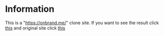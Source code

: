 # Information
 This is a "https://onbrand.me/" clone site. If you want to see the result click [this]() and original site click [this](https://onbrand.me/)